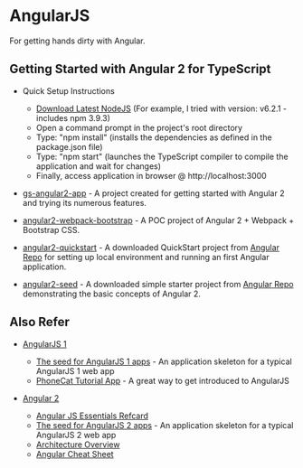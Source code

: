 # AngularJS

For getting hands dirty with Angular.

## Getting Started with Angular 2 for TypeScript

* Quick Setup Instructions
	- [Download Latest NodeJS](https://nodejs.org/en/download/current/) (For example, I tried with version: v6.2.1 - includes npm 3.9.3)
	- Open a command prompt in the project's root directory
	- Type: "npm install" (installs the dependencies as defined in the package.json file)
	- Type: "npm start" (launches the TypeScript compiler to compile the application and wait for changes)
	- Finally, access application in browser @ http://localhost:3000
	
* [gs-angular2-app](https://github.com/tirthalpatel/Learning-FET/tree/master/gs-angular/gs-angular2-app) - A project created for getting started with Angular 2 and trying its numerous features.

* [angular2-webpack-bootstrap](https://github.com/tirthalpatel/Learning-FET/tree/master/gs-angular/angular2-webpack-bootstrap) - A POC project of Angular 2 + Webpack + Bootstrap CSS.
	
* [angular2-quickstart](https://github.com/tirthalpatel/Learning-FET/tree/master/gs-angular/angular2-quickstart) - A downloaded QuickStart project from [Angular Repo](https://github.com/angular/quickstart) for setting up local environment and running an first Angular application. 

* [angular2-seed](https://github.com/tirthalpatel/Learning-FET/tree/master/gs-angular/angular2-seed) - A downloaded simple starter project from [Angular Repo](https://github.com/angular/angular2-seed) demonstrating the basic concepts of Angular 2.

	
## Also Refer

* [AngularJS 1](https://angularjs.org/)
	- [The seed for AngularJS 1 apps](https://github.com/angular/angular-seed) - An application skeleton for a typical AngularJS 1 web app
	- [PhoneCat Tutorial App](https://docs.angularjs.org/tutorial) - A great way to get introduced to AngularJS
	
* [Angular 2](https://angular.io/)
	- [Angular JS Essentials Refcard](https://dzone.com/refcardz/angularjs-essentials)
	- [The seed for AngularJS 2 apps](https://github.com/angular/angular2-seed) - An application skeleton for a typical AngularJS 2 web app
	- [Architecture Overview](https://angular.io/docs/ts/latest/guide/architecture.html)
	- [Angular Cheat Sheet](https://angular.io/docs/ts/latest/guide/cheatsheet.html)